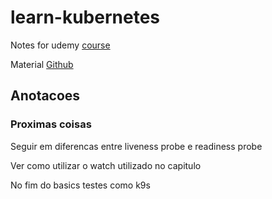 # learn-kubernetes

Notes for udemy [course](https://ifood.udemy.com/course/learn-devops-the-complete-kubernetes-course)

Material [Github](https://github.com/wardviaene/kubernetes-course)


## Anotacoes

### Proximas coisas

Seguir em diferencas entre liveness probe e readiness probe

Ver como utilizar o watch utilizado no capitulo

No fim do basics testes como k9s
